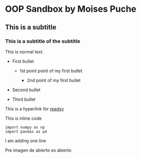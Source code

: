 # OOP Sandbox by Moises Puche

## This is a subtitle

### This is a subtitle of the subtitle

This is normal text.

- First bullet

    - 1st point point of my first bullet

       - 2nd point of my first bullet

- Second bullet

- Third bullet

This is a hyperlink for [readsy](http://www.readsy.co/)

This is inline code 
```
import numpy as np 
import pandas as pd
```
I am adding one line 

Pre imagen de abierto es abierto
